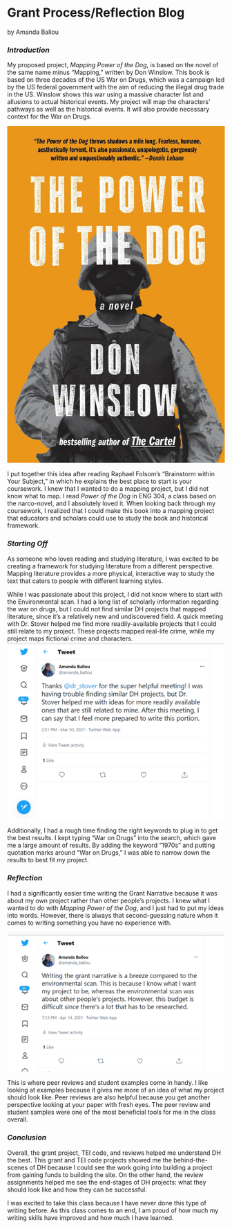 # Grant Process/Reflection Blog

by Amanda Ballou

### *Introduction* 
My proposed project, *Mapping Power of the Dog*, is based on the novel of the same name minus “Mapping,” written by Don Winslow.  This book is based on three decades of the US War on Drugs, which was a campaign led by the US federal government with the aim of reducing the illegal drug trade in the US.  Winslow shows this war using a massive character list and allusions to actual historical events.  My project will map the characters’ pathways as well as the historical events.  It will also provide necessary context for the War on Drugs.

![Picture of the cover of power of the dog book](https://raw.githubusercontent.com/amandaballou/Amanda-Ballou/main/images/Power%20of%20the%20Dog%20Book%20Cover.jpg)

I put together this idea after reading Raphael Folsom’s “Brainstorm within Your Subject,” in which he explains the best place to start is your coursework.  I knew that I wanted to do a mapping project, but I did not know what to map.  I read *Power of the Dog* in ENG 304, a class based on the narco-novel, and I absolutely loved it.  When looking back through my coursework, I realized that I could make this book into a mapping project that educators and scholars could use to study the book and historical framework.  

### *Starting Off*
As someone who loves reading and studying literature, I was excited to be creating a framework for studying literature from a different perspective.  Mapping literature provides a more physical, interactive way to study the text that caters to people with different learning styles.      

While I was passionate about this project, I did not know where to start with the Environmental scan.  I had a long list of scholarly information regarding the war on drugs, but I could not find similar DH projects that mapped literature, since it’s a relatively new and undiscovered field.  A quick meeting with Dr. Stover helped me find more readily-available projects that I could still relate to my project.  These projects mapped real-life crime, while my project maps fictional crime and characters.  
![Stover Meeting Tweet](https://raw.githubusercontent.com/amandaballou/Amanda-Ballou/main/images/Stover%20Meeting%20Tweet.PNG)

Additionally, I had a rough time finding the right keywords to plug in to get the best results.  I kept typing “War on  Drugs” into the search, which gave me a large amount of results.  By adding the keyword “1970s” and putting quotation marks around “War on Drugs,” I was able to narrow down the results to best fit my project.  

### *Reflection*
I had a significantly easier time writing the Grant Narrative because it was about my own project rather than other people’s projects.  I knew what I wanted to do with *Mapping Power of the Dog*, and I just had to put my ideas into words.  However, there is always that second-guessing nature when it comes to writing something you have no experience with.  

![Grant narrative tweet](https://raw.githubusercontent.com/amandaballou/Amanda-Ballou/main/images/Grant%20narrative%20tweet.PNG)

This is where peer reviews and student examples come in handy.  I like looking at examples because it gives me more of an idea of what my project should look like.  Peer reviews are also helpful because you get another perspective looking at your paper with fresh eyes.  The peer review and student samples were one of the most beneficial tools for me in the class overall.  

### *Conclusion*
Overall, the grant project, TEI code, and reviews helped me understand DH the best.  This grant and TEI code projects showed me the behind-the-scenes of DH because I could see the work going into building a project from gaining funds to building the site.  On the other hand, the review assignments helped me see the end-stages of DH projects: what they should look like and how they can be successful.

I was excited to take this class because I have never done this type of writing before.  As this class comes to an end, I am proud of how much my writing skills have improved and how much I have learned.    
